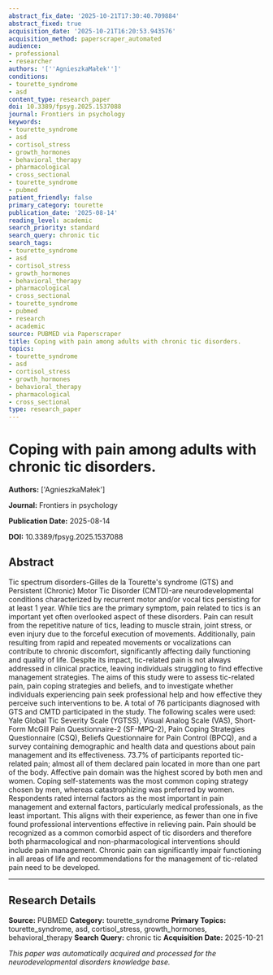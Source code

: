 ```yaml
---
abstract_fix_date: '2025-10-21T17:30:40.709884'
abstract_fixed: true
acquisition_date: '2025-10-21T16:20:53.943576'
acquisition_method: paperscraper_automated
audience:
- professional
- researcher
authors: '[''AgnieszkaMałek'']'
conditions:
- tourette_syndrome
- asd
content_type: research_paper
doi: 10.3389/fpsyg.2025.1537088
journal: Frontiers in psychology
keywords:
- tourette_syndrome
- asd
- cortisol_stress
- growth_hormones
- behavioral_therapy
- pharmacological
- cross_sectional
- tourette_syndrome
- pubmed
patient_friendly: false
primary_category: tourette
publication_date: '2025-08-14'
reading_level: academic
search_priority: standard
search_query: chronic tic
search_tags:
- tourette_syndrome
- asd
- cortisol_stress
- growth_hormones
- behavioral_therapy
- pharmacological
- cross_sectional
- tourette_syndrome
- pubmed
- research
- academic
source: PUBMED via Paperscraper
title: Coping with pain among adults with chronic tic disorders.
topics:
- tourette_syndrome
- asd
- cortisol_stress
- growth_hormones
- behavioral_therapy
- pharmacological
- cross_sectional
type: research_paper
---
```


# Coping with pain among adults with chronic tic disorders.

**Authors:** ['AgnieszkaMałek']

**Journal:** Frontiers in psychology

**Publication Date:** 2025-08-14

**DOI:** 10.3389/fpsyg.2025.1537088

## Abstract

Tic spectrum disorders-Gilles de la Tourette's syndrome (GTS) and Persistent (Chronic) Motor Tic Disorder (CMTD)-are neurodevelopmental conditions characterized by recurrent motor and/or vocal tics persisting for at least 1 year. While tics are the primary symptom, pain related to tics is an important yet often overlooked aspect of these disorders. Pain can result from the repetitive nature of tics, leading to muscle strain, joint stress, or even injury due to the forceful execution of movements. Additionally, pain resulting from rapid and repeated movements or vocalizations can contribute to chronic discomfort, significantly affecting daily functioning and quality of life. Despite its impact, tic-related pain is not always addressed in clinical practice, leaving individuals struggling to find effective management strategies. The aims of this study were to assess tic-related pain, pain coping strategies and beliefs, and to investigate whether individuals experiencing pain seek professional help and how effective they perceive such interventions to be. A total of 76 participants diagnosed with GTS and CMTD participated in the study. The following scales were used: Yale Global Tic Severity Scale (YGTSS), Visual Analog Scale (VAS), Short-Form McGill Pain Questionnaire-2 (SF-MPQ-2), Pain Coping Strategies Questionnaire (CSQ), Beliefs Questionnaire for Pain Control (BPCQ), and a survey containing demographic and health data and questions about pain management and its effectiveness. 73.7% of participants reported tic-related pain; almost all of them declared pain located in more than one part of the body. Affective pain domain was the highest scored by both men and women. Coping self-statements was the most common coping strategy chosen by men, whereas catastrophizing was preferred by women. Respondents rated internal factors as the most important in pain management and external factors, particularly medical professionals, as the least important. This aligns with their experience, as fewer than one in five found professional interventions effective in relieving pain. Pain should be recognized as a common comorbid aspect of tic disorders and therefore both pharmacological and non-pharmacological interventions should include pain management. Chronic pain can significantly impair functioning in all areas of life and recommendations for the management of tic-related pain need to be developed.

---

## Research Details

**Source:** PUBMED
**Category:** tourette_syndrome
**Primary Topics:** tourette_syndrome, asd, cortisol_stress, growth_hormones, behavioral_therapy
**Search Query:** chronic tic
**Acquisition Date:** 2025-10-21

*This paper was automatically acquired and processed for the neurodevelopmental disorders knowledge base.*
